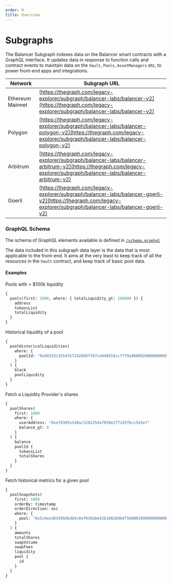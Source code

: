 ```yaml
---
order: 0
title: Overview
---
```


# Subgraphs

The Balancer Subgraph indexes data on the Balancer smart contracts with a GraphQL interface. It updates data in response to function calls and contract events to maintain data on the `Vault`, `Pools`, `AssetManagers` etc, to power front-end apps and integrations.

| Network          | Subgraph URL                                                                                                                                                         |
| ---------------- | -------------------------------------------------------------------------------------------------------------------------------------------------------------------- |
| Ethereum Mainnet | [https://thegraph.com/legacy-explorer/subgraph/balancer-labs/balancer-v2](https://thegraph.com/legacy-explorer/subgraph/balancer-labs/balancer-v2)                   |
| Polygon          | [https://thegraph.com/legacy-explorer/subgraph/balancer-labs/balancer-polygon-v2](https://thegraph.com/legacy-explorer/subgraph/balancer-labs/balancer-polygon-v2)   |
| Arbitrum         | [https://thegraph.com/legacy-explorer/subgraph/balancer-labs/balancer-arbitrum-v2](https://thegraph.com/legacy-explorer/subgraph/balancer-labs/balancer-arbitrum-v2) |
| Goerli           | [https://thegraph.com/legacy-explorer/subgraph/balancer-labs/balancer-goerli-v2](https://thegraph.com/legacy-explorer/subgraph/balancer-labs/balancer-goerli-v2)     |

### GraphQL Schema

The schema of GraphQL elements available is defined in [`/schema.graphql` ](https://github.com/balancer/balancer-subgraph-v2/blob/master/schema.graphql)

The data included in this subgraph data layer is the data that is most applicable to the front-end. It aims at the very least to keep track of all the resources in the `Vault` contract, and keep track of basic pool data.

#### Examples

Pools with > $100k liquidity

```graphql
{
  pools(first: 1000, where: { totalLiquidity_gt: 100000 }) {
    address
    tokensList
    totalLiquidity
  }
}
```

Historical liquidity of a pool

```graphql
{
  poolHistoricalLiquidities(
    where: {
      poolId: "0x09253c3554fb7242608ff67ce048918ccf7f9a96000200000000000000000009"
    }
  ) {
    block
    poolLiquidity
  }
}
```

Fetch a Liquidity Provider's shares

```graphql
{
  poolShares(
    first: 1000
    where: {
      userAddress: "0xef8305e140ac520225daf050e2f71d5fbcc543e7"
      balance_gt: 0
    }
  ) {
    balance
    poolId {
      tokensList
      totalShares
    }
  }
}
```

Fetch historical metrics for a given pool

```graphql
{
  poolSnapshots(
    first: 1000
    orderBy: timestamp
    orderDirection: asc
    where: {
      pool: "0x5c6ee304399dbdb9c8ef030ab642b10820db8f56000200000000000000000014"
    }
  ) {
    amounts
    totalShares
    swapVolume
    swapFees
    liquidity
    pool {
      id
    }
  }
}
```
